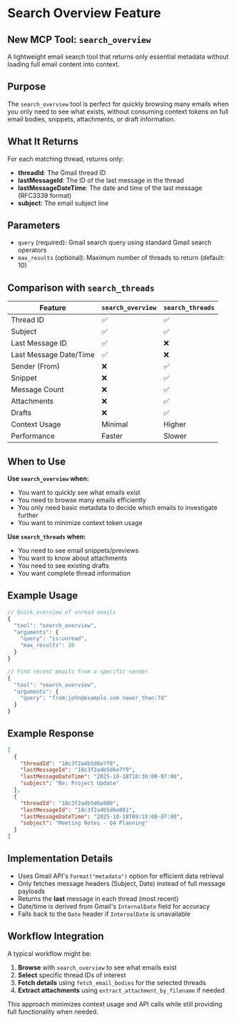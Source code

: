 # Search Overview Feature

## New MCP Tool: `search_overview`

A lightweight email search tool that returns only essential metadata without loading full email content into context.

## Purpose

The `search_overview` tool is perfect for quickly browsing many emails when you only need to see what exists, without consuming context tokens on full email bodies, snippets, attachments, or draft information.

## What It Returns

For each matching thread, returns only:
- **threadId**: The Gmail thread ID
- **lastMessageId**: The ID of the last message in the thread
- **lastMessageDateTime**: The date and time of the last message (RFC3339 format)
- **subject**: The email subject line

## Parameters

- `query` (required): Gmail search query using standard Gmail search operators
- `max_results` (optional): Maximum number of threads to return (default: 10)

## Comparison with `search_threads`

| Feature | `search_overview` | `search_threads` |
|---------|-------------------|------------------|
| Thread ID | ✅ | ✅ |
| Subject | ✅ | ✅ |
| Last Message ID | ✅ | ❌ |
| Last Message Date/Time | ✅ | ❌ |
| Sender (From) | ❌ | ✅ |
| Snippet | ❌ | ✅ |
| Message Count | ❌ | ✅ |
| Attachments | ❌ | ✅ |
| Drafts | ❌ | ✅ |
| Context Usage | Minimal | Higher |
| Performance | Faster | Slower |

## When to Use

**Use `search_overview` when:**
- You want to quickly see what emails exist
- You need to browse many emails efficiently
- You only need basic metadata to decide which emails to investigate further
- You want to minimize context token usage

**Use `search_threads` when:**
- You need to see email snippets/previews
- You want to know about attachments
- You need to see existing drafts
- You want complete thread information

## Example Usage

```javascript
// Quick overview of unread emails
{
  "tool": "search_overview",
  "arguments": {
    "query": "is:unread",
    "max_results": 20
  }
}

// Find recent emails from a specific sender
{
  "tool": "search_overview",
  "arguments": {
    "query": "from:john@example.com newer_than:7d"
  }
}
```

## Example Response

```json
[
  {
    "threadId": "18c3f2a4b5d6e7f8",
    "lastMessageId": "18c3f2a4b5d6e7f9",
    "lastMessageDateTime": "2025-10-18T10:30:00-07:00",
    "subject": "Re: Project Update"
  },
  {
    "threadId": "18c3f2a4b5d6e800",
    "lastMessageId": "18c3f2a4b5d6e801",
    "lastMessageDateTime": "2025-10-18T09:15:00-07:00",
    "subject": "Meeting Notes - Q4 Planning"
  }
]
```

## Implementation Details

- Uses Gmail API's `Format("metadata")` option for efficient data retrieval
- Only fetches message headers (Subject, Date) instead of full message payloads
- Returns the **last** message in each thread (most recent)
- Date/time is derived from Gmail's `InternalDate` field for accuracy
- Falls back to the `Date` header if `InternalDate` is unavailable

## Workflow Integration

A typical workflow might be:

1. **Browse** with `search_overview` to see what emails exist
2. **Select** specific thread IDs of interest
3. **Fetch details** using `fetch_email_bodies` for the selected threads
4. **Extract attachments** using `extract_attachment_by_filename` if needed

This approach minimizes context usage and API calls while still providing full functionality when needed.
